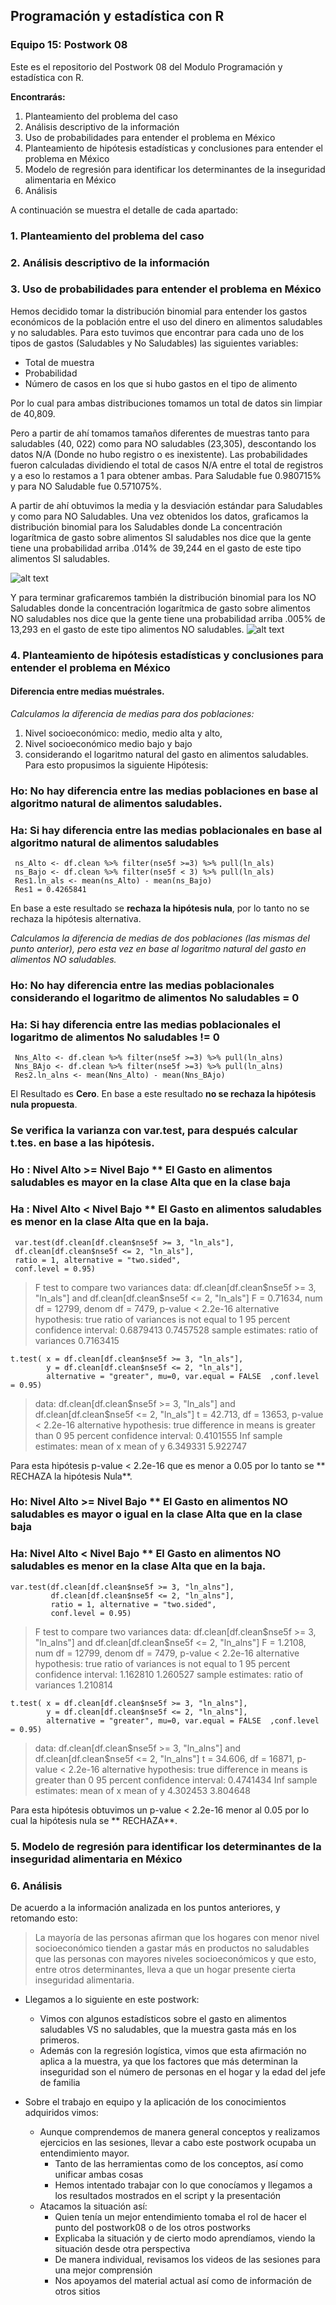  ## Programación y estadística con R
### Equipo 15: Postwork 08
Este es el repositorio del Postwork 08 del Modulo Programación y estadística con R.

**Encontrarás:**
1. Planteamiento del problema del caso
2. Análisis descriptivo de la información
3. Uso de probabilidades para entender el problema en México
4. Planteamiento de hipótesis estadísticas y conclusiones para entender el problema en México
5. Modelo de regresión para identificar los determinantes de la inseguridad alimentaria en México
6. Análisis 

A continuación se muestra el detalle de cada apartado:
### 1. Planteamiento del problema del caso

### 2. Análisis descriptivo de la información


### 3. Uso de probabilidades para entender el problema en México
Hemos decidido tomar la distribución binomial para entender los gastos económicos de la población entre el uso del dinero en alimentos saludables y no saludables.
Para esto tuvimos que encontrar para cada uno de los tipos de gastos (Saludables y No Saludables) las siguientes variables:
* Total de muestra
* Probabilidad
* Número de casos en los que si hubo gastos en el tipo de alimento

Por lo cual para ambas distribuciones tomamos un total de datos sin limpiar de 40,809. 

Pero a partir de ahí tomamos tamaños diferentes de muestras tanto para saludables (40, 022) como para NO saludables (23,305), descontando los datos N/A (Donde no hubo registro o es inexistente).
Las probabilidades fueron calculadas dividiendo el total de casos N/A entre el total de registros y a eso lo restamos a 1 para obtener ambas. Para Saludable fue 0.980715% y para NO Saludable fue 0.571075%.

A partir de ahí obtuvimos la media y la desviación estándar para Saludables y como para NO Saludables.
Una vez obtenidos los datos, graficamos la distribución binomial para los Saludables donde La concentración logarítmica de gasto sobre alimentos SI saludables nos dice que la gente tiene una probabilidad arriba .014% de 39,244 en el gasto de este tipo alimentos SI saludables.

![alt text](Imagenes/03_01_als.JPG?raw=true)

Y para terminar graficaremos también la distribución binomial para los NO Saludables donde la concentración logarítmica de gasto sobre alimentos NO saludables nos dice que la gente tiene una probabilidad arriba  .005% de 13,293 en el gasto de este tipo alimentos NO saludables.
![alt text](Imagenes/03_02_alns.JPG?raw=true)




### 4. Planteamiento de hipótesis estadísticas y conclusiones para entender el problema en México

#### Diferencia entre medias muéstrales.

*Calculamos la diferencia de medias para dos poblaciones:* 
1.  Nivel socioeconómico: medio, medio alta y alto, 
2. Nivel socioeconómico medio bajo y bajo 
3. considerando el logaritmo natural del gasto en alimentos saludables. Para esto propusimos la siguiente Hipótesis: 
### Ho: No hay diferencia entre las medias poblaciones en base al algoritmo natural de alimentos saludables.
### Ha: Si hay diferencia entre las medias poblacionales en base al algoritmo natural de alimentos saludables
```
 ns_Alto <- df.clean %>% filter(nse5f >=3) %>% pull(ln_als)
 ns_Bajo <- df.clean %>% filter(nse5f < 3) %>% pull(ln_als)
 Res1.ln_als <- mean(ns_Alto) - mean(ns_Bajo)
 Res1 = 0.4265841
```
 En base a este resultado se **rechaza la hipótesis nula**, por lo tanto no se rechaza la hipótesis alternativa.

*Calculamos la diferencia de medias de dos poblaciones (las mismas del punto anterior), pero esta vez en base al logaritmo natural del gasto en alimentos NO saludables.*

### Ho: No hay diferencia entre las medias poblacionales considerando el logaritmo de alimentos No saludables = 0
### Ha: Si hay diferencia entre las medias poblacionales el logaritmo de alimentos No saludables != 0 

```
 Nns_Alto <- df.clean %>% filter(nse5f >=3) %>% pull(ln_alns)
 Nns_BAjo <- df.clean %>% filter(nse5f >=3) %>% pull(ln_alns)
 Res2.ln_alns <- mean(Nns_Alto) - mean(Nns_BAjo)
```
El Resultado es **Cero**.  En base a este resultado **no se rechaza la hipótesis nula propuesta**.



### Se verifica la varianza con var.test, para después calcular t.tes. en base a las hipótesis.
### Ho : Nivel Alto >= Nivel Bajo   ** El Gasto en alimentos saludables es mayor en la clase Alta que en la clase baja
### Ha : Nivel Alto < Nivel Bajo  ** El Gasto en alimentos saludables es menor en la clase Alta que en la baja.

```
 var.test(df.clean[df.clean$nse5f >= 3, "ln_als"],
 df.clean[df.clean$nse5f <= 2, "ln_als"],
 ratio = 1, alternative = "two.sided",
 conf.level = 0.95)
```

> F test to compare two variances
> data:  df.clean[df.clean$nse5f >= 3, "ln_als"] and df.clean[df.clean$nse5f <= 2, "ln_als"]
> F = 0.71634, num df = 12799, denom df = 7479, p-value < 2.2e-16
> alternative hypothesis: true ratio of variances is not equal to 1
> 95 percent confidence interval:
>  0.6879413 0.7457528
> sample estimates:
> ratio of variances 
>          0.7163415

```
t.test( x = df.clean[df.clean$nse5f >= 3, "ln_als"],
        y = df.clean[df.clean$nse5f <= 2, "ln_als"],
        alternative = "greater", mu=0, var.equal = FALSE  ,conf.level = 0.95)
```
> data:  df.clean[df.clean$nse5f >= 3, "ln_als"] and df.clean[df.clean$nse5f <= 2, "ln_als"]
> t = 42.713, df = 13653, p-value < 2.2e-16
> alternative hypothesis: true difference in means is greater than 0
> 95 percent confidence interval:
>  0.4101555       Inf
> sample estimates:
> mean of x mean of y 
>  6.349331  5.922747 

Para esta hipótesis p-value < 2.2e-16 que es menor a 0.05 por lo tanto se ** RECHAZA la hipótesis Nula**.


### Ho: Nivel Alto >= Nivel Bajo   ** El Gasto en alimentos NO saludables es mayor o igual en la clase Alta que en la clase baja
### Ha: Nivel Alto < Nivel Bajo  ** El Gasto en alimentos NO saludables es menor en la clase Alta que en la baja.
```
var.test(df.clean[df.clean$nse5f >= 3, "ln_alns"],
         df.clean[df.clean$nse5f <= 2, "ln_alns"],
         ratio = 1, alternative = "two.sided",
         conf.level = 0.95)
```

> F test to compare two variances
> data:  df.clean[df.clean$nse5f >= 3, "ln_alns"] and df.clean[df.clean$nse5f <= 2, "ln_alns"]
> F = 1.2108, num df = 12799, denom df = 7479, p-value < 2.2e-16
> alternative hypothesis: true ratio of variances is not equal to 1
> 95 percent confidence interval:
>  1.162810 1.260527
> sample estimates:
> ratio of variances 
>           1.210814 

```
t.test( x = df.clean[df.clean$nse5f >= 3, "ln_alns"],
        y = df.clean[df.clean$nse5f <= 2, "ln_alns"],
        alternative = "greater", mu=0, var.equal = FALSE  ,conf.level = 0.95)
```

> data:  df.clean[df.clean$nse5f >= 3, "ln_alns"] and df.clean[df.clean$nse5f <= 2, "ln_alns"]
> t = 34.606, df = 16871, p-value < 2.2e-16
> alternative hypothesis: true difference in means is greater than 0
> 95 percent confidence interval:
>  0.4741434       Inf
> sample estimates:
> mean of x mean of y 
>  4.302453  3.804648 

Para esta hipótesis obtuvimos un p-value < 2.2e-16 menor al 0.05 por lo cual la hipótesis nula se ** RECHAZA**.





### 5. Modelo de regresión para identificar los determinantes de la inseguridad alimentaria en México



### 6. Análisis
De acuerdo a la información analizada en los puntos anteriores, y retomando esto:
> La mayoría de las personas afirman que los hogares con menor nivel socioeconómico tienden a gastar más en productos no saludables que las personas con mayores niveles socioeconómicos y que esto, entre otros determinantes, lleva a que un hogar presente cierta inseguridad alimentaria.

* Llegamos a lo siguiente en este postwork:
  * Vimos con algunos estadísticos sobre el gasto en alimentos saludables VS no saludables, que la muestra gasta más en los primeros.
  * Además con la regresión logística, vimos que esta afirmación no aplica a la muestra, ya que los factores que más determinan la inseguridad son el número de personas en el hogar y la edad del jefe de familia

* Sobre el trabajo en equipo y la aplicación de los conocimientos adquiridos vimos:
  * Aunque comprendemos de manera general conceptos y realizamos ejercicios en las sesiones, llevar a cabo este postwork ocupaba un entendimiento mayor.
    * Tanto de las herramientas como de los conceptos, así como unificar ambas cosas
    * Hemos intentado trabajar con lo que conocíamos y llegamos a los resultados mostrados en el script y la presentación
  * Atacamos la situación así:
    * Quien tenía un mejor entendimiento tomaba el rol de hacer el punto del postwork08 o de los otros postworks
    * Explicaba la situación y de cierto modo aprendíamos, viendo la situación desde otra perspectiva
    * De manera individual, revisamos los videos de las sesiones para una mejor comprensión
    * Nos apoyamos del material actual así como de información de otros sitios
